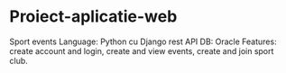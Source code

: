 # Proiect-aplicatie-web
Sport events
Language: Python cu Django rest API
DB: Oracle
Features: create account and login, create and view events, create and join sport club.
